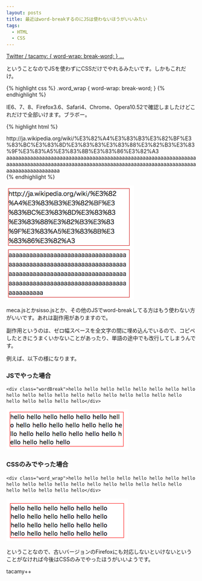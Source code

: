 ```yaml
---
layout: posts
title: 最近はword-breakするのにJSは使わないほうがいいみたい
tags: 
  - HTML
  - CSS
---
```


[Twitter / tacamy: { word-wrap: break-word; } ...](https://twitter.com/tacamy/status/12859745917)

ということなのでJSを使わずにCSSだけでやれるみたいです。しかもこれだけ。

{% highlight css %}
.word_wrap {
    word-wrap: break-word;
}
{% endhighlight %}

IE6、7、8、Firefox3.6、Safari4、Chrome、Opera10.52で確認しましたけどこれだけで全部いけます。ブラボー。

{% highlight html %}
<div class="word_wrap">http://ja.wikipedia.org/wiki/%E3%82%A4%E3%83%B3%E3%82%BF%E3%83%BC%E3%83%8D%E3%83%83%E3%83%88%E3%82%B3%E3%83%9F%E3%83%A5%E3%83%8B%E3%83%86%E3%82%A3</div>
<div class="word_wrap">aaaaaaaaaaaaaaaaaaaaaaaaaaaaaaaaaaaaaaaaaaaaaaaaaaaaaaaaaaaaaaaaaaaaaaaaaaaaaaaaaaaaaaaaaaaaaaaaaaaaaaaaaaaaaaaaaaaaaaaaaaaaaaaaaaaaaaaaaaaaaaaaaa</div>
{% endhighlight %}

![word-wrapの結果](/img/posts/2010-04-26-26124801/1.png)

meca.jsとかsisso.jsとか、その他のJSでword-breakしてる方はもう使わない方がいいです。あれは副作用がありますので。

副作用というのは、ゼロ幅スペースを全文字の間に埋め込んでいるので、コピペしたときにうまくいかないことがあったり、単語の途中でも改行してしまうんです。

例えば、以下の様になります。

### JSでやった場合

    <div class="wordBreak">hello hello hello hello hello hello hello hello hello hello hello hello hello hello hello hello hello hello hello hello hello hello hello hello</div>

![JSでやると単語の途中で改行される](/img/posts/2010-04-26-26124801/2.png)

### CSSのみでやった場合

    <div class="word_wrap">hello hello hello hello hello hello hello hello hello hello hello hello hello hello hello hello hello hello hello hello hello hello hello hello</div>

![CSSでやると単語の途中で改行されない](/img/posts/2010-04-26-26124801/3.png)

ということなので、古いバージョンのFirefoxにも対応しないといけないということがなければ今後はCSSのみでやったほうがいいようです。

tacamy++
